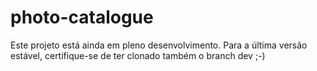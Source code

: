 # photo-catalogue
Este projeto está ainda em pleno desenvolvimento. Para a última versão estável, certifique-se de ter clonado também o branch dev ;-)
